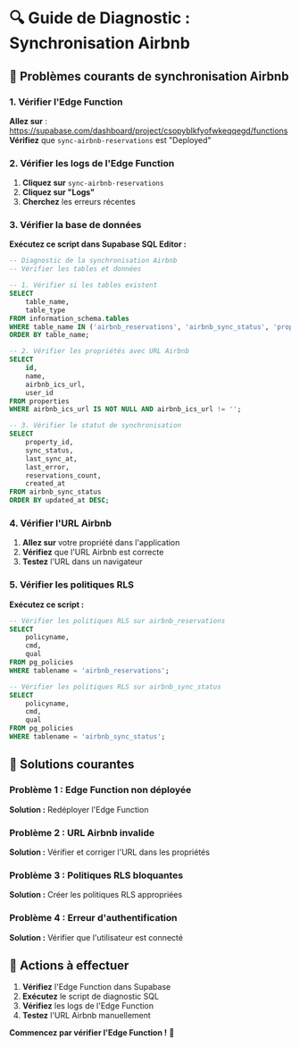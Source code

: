 # 🔍 Guide de Diagnostic : Synchronisation Airbnb

## 🚨 Problèmes courants de synchronisation Airbnb

### **1. Vérifier l'Edge Function**

**Allez sur** : https://supabase.com/dashboard/project/csopyblkfyofwkeqqegd/functions
**Vérifiez** que `sync-airbnb-reservations` est "Deployed"

### **2. Vérifier les logs de l'Edge Function**

1. **Cliquez sur** `sync-airbnb-reservations`
2. **Cliquez sur "Logs"**
3. **Cherchez** les erreurs récentes

### **3. Vérifier la base de données**

**Exécutez ce script dans Supabase SQL Editor :**

```sql
-- Diagnostic de la synchronisation Airbnb
-- Vérifier les tables et données

-- 1. Vérifier si les tables existent
SELECT 
    table_name,
    table_type
FROM information_schema.tables 
WHERE table_name IN ('airbnb_reservations', 'airbnb_sync_status', 'properties')
ORDER BY table_name;

-- 2. Vérifier les propriétés avec URL Airbnb
SELECT 
    id,
    name,
    airbnb_ics_url,
    user_id
FROM properties 
WHERE airbnb_ics_url IS NOT NULL AND airbnb_ics_url != '';

-- 3. Vérifier le statut de synchronisation
SELECT 
    property_id,
    sync_status,
    last_sync_at,
    last_error,
    reservations_count,
    created_at
FROM airbnb_sync_status
ORDER BY updated_at DESC;
```

### **4. Vérifier l'URL Airbnb**

1. **Allez sur** votre propriété dans l'application
2. **Vérifiez** que l'URL Airbnb est correcte
3. **Testez** l'URL dans un navigateur

### **5. Vérifier les politiques RLS**

**Exécutez ce script :**

```sql
-- Vérifier les politiques RLS sur airbnb_reservations
SELECT 
    policyname,
    cmd,
    qual
FROM pg_policies 
WHERE tablename = 'airbnb_reservations';

-- Vérifier les politiques RLS sur airbnb_sync_status
SELECT 
    policyname,
    cmd,
    qual
FROM pg_policies 
WHERE tablename = 'airbnb_sync_status';
```

## 🔧 Solutions courantes

### **Problème 1 : Edge Function non déployée**
**Solution :** Redéployer l'Edge Function

### **Problème 2 : URL Airbnb invalide**
**Solution :** Vérifier et corriger l'URL dans les propriétés

### **Problème 3 : Politiques RLS bloquantes**
**Solution :** Créer les politiques RLS appropriées

### **Problème 4 : Erreur d'authentification**
**Solution :** Vérifier que l'utilisateur est connecté

## 🎯 Actions à effectuer

1. **Vérifiez** l'Edge Function dans Supabase
2. **Exécutez** le script de diagnostic SQL
3. **Vérifiez** les logs de l'Edge Function
4. **Testez** l'URL Airbnb manuellement

**Commencez par vérifier l'Edge Function !** 🚀
